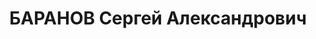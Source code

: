 ---
title: БАРАНОВ Сергей Александрович
description: '1897 року народження, с. Богородське В. Комінського повіту Московської
  області. Російська Федерація, росіянин, освіта вища, безпартійний. Проживав: м.
  Маріуполь Донецької області, колнія "А'''', буд. № 13, кв. 5.

  Заарештований 3 серпня 1937 року. Засуджений військовою колегією Верховного Суду
  СРСР до розстрілу. Вирок приведений до виконання 30 жовтня 1937 року. Місце не вказано.

  Реабілітований у 1992 році.'
---